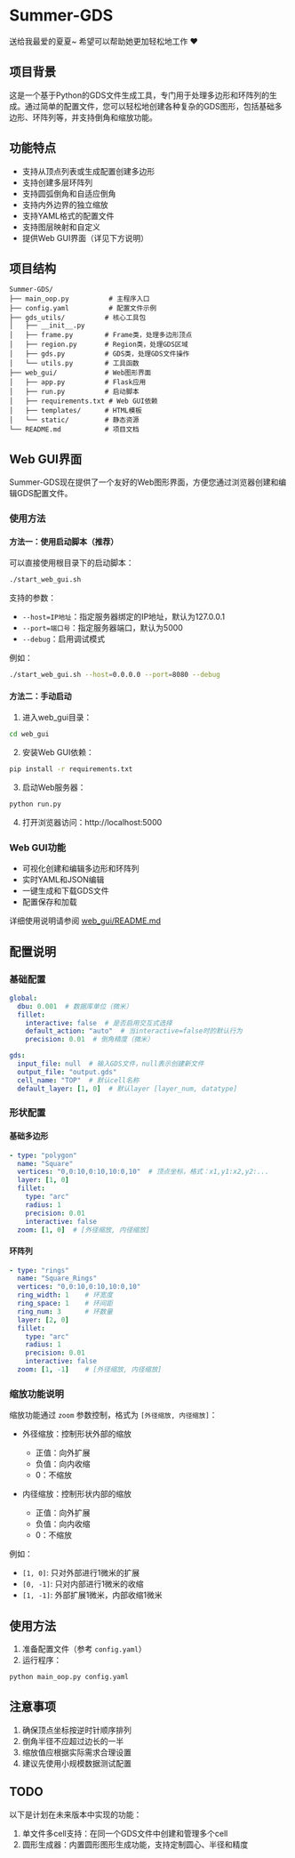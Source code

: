 # Summer-GDS

送给我最爱的夏夏~ 希望可以帮助她更加轻松地工作 ❤️

## 项目背景

这是一个基于Python的GDS文件生成工具，专门用于处理多边形和环阵列的生成。通过简单的配置文件，您可以轻松地创建各种复杂的GDS图形，包括基础多边形、环阵列等，并支持倒角和缩放功能。

## 功能特点

- 支持从顶点列表或生成配置创建多边形
- 支持创建多层环阵列
- 支持圆弧倒角和自适应倒角
- 支持内外边界的独立缩放
- 支持YAML格式的配置文件
- 支持图层映射和自定义
- 提供Web GUI界面（详见下方说明）

## 项目结构

```
Summer-GDS/
├── main_oop.py          # 主程序入口
├── config.yaml          # 配置文件示例
├── gds_utils/          # 核心工具包
│   ├── __init__.py
│   ├── frame.py        # Frame类，处理多边形顶点
│   ├── region.py       # Region类，处理GDS区域
│   ├── gds.py          # GDS类，处理GDS文件操作
│   └── utils.py        # 工具函数
├── web_gui/            # Web图形界面
│   ├── app.py          # Flask应用
│   ├── run.py          # 启动脚本
│   ├── requirements.txt # Web GUI依赖
│   ├── templates/      # HTML模板
│   └── static/         # 静态资源
└── README.md           # 项目文档
```

## Web GUI界面

Summer-GDS现在提供了一个友好的Web图形界面，方便您通过浏览器创建和编辑GDS配置文件。

### 使用方法

#### 方法一：使用启动脚本（推荐）

可以直接使用根目录下的启动脚本：

```bash
./start_web_gui.sh
```

支持的参数：
- `--host=IP地址`：指定服务器绑定的IP地址，默认为127.0.0.1
- `--port=端口号`：指定服务器端口，默认为5000
- `--debug`：启用调试模式

例如：
```bash
./start_web_gui.sh --host=0.0.0.0 --port=8080 --debug
```

#### 方法二：手动启动

1. 进入web_gui目录：
```bash
cd web_gui
```

2. 安装Web GUI依赖：
```bash
pip install -r requirements.txt
```

3. 启动Web服务器：
```bash
python run.py
```

4. 打开浏览器访问：http://localhost:5000

### Web GUI功能

- 可视化创建和编辑多边形和环阵列
- 实时YAML和JSON编辑
- 一键生成和下载GDS文件
- 配置保存和加载

详细使用说明请参阅 [web_gui/README.md](web_gui/README.md)

## 配置说明

### 基础配置

```yaml
global:
  dbu: 0.001  # 数据库单位（微米）
  fillet:
    interactive: false  # 是否启用交互式选择
    default_action: "auto"  # 当interactive=false时的默认行为
    precision: 0.01  # 倒角精度（微米）

gds:
  input_file: null  # 输入GDS文件，null表示创建新文件
  output_file: "output.gds"
  cell_name: "TOP"  # 默认cell名称
  default_layer: [1, 0]  # 默认layer [layer_num, datatype]
```

### 形状配置

#### 基础多边形

```yaml
- type: "polygon"
  name: "Square"
  vertices: "0,0:10,0:10,10:0,10"  # 顶点坐标，格式：x1,y1:x2,y2:...
  layer: [1, 0]
  fillet:
    type: "arc"
    radius: 1
    precision: 0.01
    interactive: false
  zoom: [1, 0]  # [外径缩放, 内径缩放]
```

#### 环阵列

```yaml
- type: "rings"
  name: "Square_Rings"
  vertices: "0,0:10,0:10,10:0,10"
  ring_width: 1    # 环宽度
  ring_space: 1    # 环间距
  ring_num: 3      # 环数量
  layer: [2, 0]
  fillet:
    type: "arc"
    radius: 1
    precision: 0.01
    interactive: false
  zoom: [1, -1]    # [外径缩放, 内径缩放]
```

### 缩放功能说明

缩放功能通过 `zoom` 参数控制，格式为 `[外径缩放, 内径缩放]`：

- 外径缩放：控制形状外部的缩放
  - 正值：向外扩展
  - 负值：向内收缩
  - 0：不缩放

- 内径缩放：控制形状内部的缩放
  - 正值：向外扩展
  - 负值：向内收缩
  - 0：不缩放

例如：
- `[1, 0]`: 只对外部进行1微米的扩展
- `[0, -1]`: 只对内部进行1微米的收缩
- `[1, -1]`: 外部扩展1微米，内部收缩1微米

## 使用方法

1. 准备配置文件（参考 `config.yaml`）
2. 运行程序：
```bash
python main_oop.py config.yaml
```

## 注意事项

1. 确保顶点坐标按逆时针顺序排列
2. 倒角半径不应超过边长的一半
3. 缩放值应根据实际需求合理设置
4. 建议先使用小规模数据测试配置 

## TODO

以下是计划在未来版本中实现的功能：

1. 单文件多cell支持：在同一个GDS文件中创建和管理多个cell
2. 圆形生成器：内置圆形图形生成功能，支持定制圆心、半径和精度 